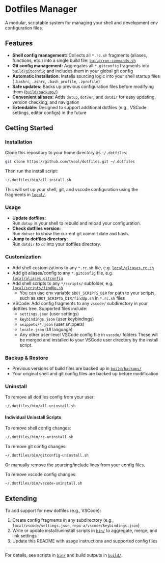 # Dotfiles Manager

A modular, scriptable system for managing your shell and development env configuration files.

## Features

- **Shell config management:** Collects all `*.rc.sh` fragments (aliases, functions, etc.) into a single build file: [`build/run-commands.sh`](build/run-commands.sh)
- **Git config management:** Aggregates all `*.gitconfig` fragments into [`build/gitconfig`](build/gitconfig) and includes them in your global git config
- **Automatic installation:** Installs sourcing logic into your shell startup files (`.bashrc`, `.zshrc`, `.bash_profile`, `.zprofile`)
- **Safe updates:** Backs up previous configuration files before modifying them ([`build/backups/`](build/backups/))
- **Convenient aliases:** Adds `dotup`, `dotver`, and `dotdir` for easy updating, version checking, and navigation
- **Extendable:** Designed to support additional dotfiles (e.g., VSCode settings, editor configs) in the future

## Getting Started

### Installation

Clone this repository to your home directory as `~/.dotfiles`:

```sh
git clone https://github.com/tveal/dotfiles.git ~/.dotfiles
```

Then run the install script:

```sh
~/.dotfiles/bin/all-install.sh
```

This will set up your shell, git, and vscode configuration using the fragments in [`local/`](local/).

### Usage

- **Update dotfiles:**  
  Run `dotup` in your shell to rebuild and reload your configuration.
- **Check dotfiles version:**  
  Run `dotver` to show the current git commit date and hash.
- **Jump to dotfiles directory:**  
  Run `dotdir` to `cd` into your dotfiles directory.

### Customization

- Add shell customizations to any `*.rc.sh` file, e.g. [`local/aliases.rc.sh`](local/aliases.rc.sh)
- Add git aliases/config to any `*.gitconfig` file, e.g. [`local/aliases.gitconfig`](local/aliases.gitconfig)
- Add shell scripts to any `*/scripts/` subfolder, e.g. [`local/scripts/findUp.sh`](local/scripts/findUp.sh)
    - You can use env variable `$DOT_SCRIPTS_DIR` for path to your scripts, such as `$DOT_SCRIPTS_DIR/findUp.sh` in `*.rc.sh` files
- VSCode: Add config fragments to any `vscode/` subdirectory in your dotfiles tree. Supported files include:
  - `settings.json` (user settings)
  - `keybindings.json` (user keybindings)
  - `snippets/*.json` (user snippets)
  - `locale.json` (UI language)
  - Any other user-level VSCode config file in `vscode/` folders
  These will be merged and installed to your VSCode user directory by the install script.

### Backup & Restore

- Previous versions of build files are backed up in [`build/backups/`](build/backups/)
- Your original shell and git config files are backed up before modification

### Uninstall

To remove all dotfiles config from your user:
```sh
~/.dotfiles/bin/all-uninstall.sh
```

#### Individual Uninstall Scripts

To remove shell config changes:
```sh
~/.dotfiles/bin/rc-uninstall.sh
```
To remove git config changes:
```sh
~/.dotfiles/bin/gitconfig-uninstall.sh
```
Or manually remove the sourcing/include lines from your config files.

To remove vscode config changes:
```sh
~/.dotfiles/bin/vscode-uninstall.sh
```

## Extending

To add support for new dotfiles (e.g., VSCode):

1. Create config fragments in any subdirectory (e.g., `local/vscode/settings.json`, `repo-a/vscode/keybindings.json`)
2. Write or update install/uninstall scripts in [`bin/`](bin/) to aggregate, merge, and link settings
3. Update this README with usage instructions and supported config files

---

For details, see scripts in [`bin/`](bin/) and build outputs in [`build/`](build/).